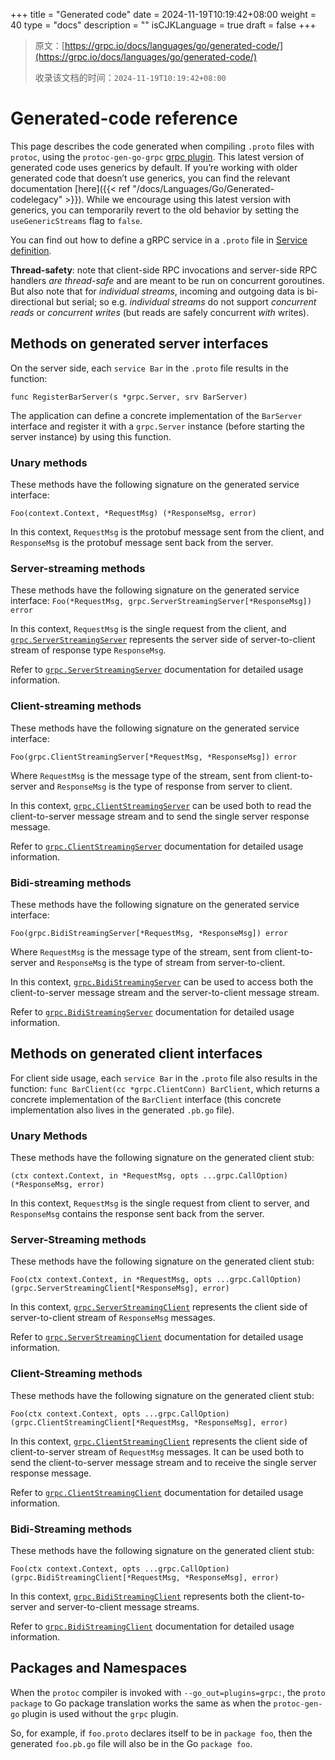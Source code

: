 +++
title = "Generated code"
date = 2024-11-19T10:19:42+08:00
weight = 40
type = "docs"
description = ""
isCJKLanguage = true
draft = false
+++

> 原文：[https://grpc.io/docs/languages/go/generated-code/](https://grpc.io/docs/languages/go/generated-code/)
>
> 收录该文档的时间：`2024-11-19T10:19:42+08:00`

# Generated-code reference





This page describes the code generated when compiling `.proto` files with `protoc`, using the `protoc-gen-go-grpc` [grpc plugin](https://pkg.go.dev/google.golang.org/grpc/cmd/protoc-gen-go-grpc). This latest version of generated code uses generics by default. If you’re working with older generated code that doesn’t use generics, you can find the relevant documentation [here]({{< ref "/docs/Languages/Go/Generated-codelegacy" >}}). While we encourage using this latest version with generics, you can temporarily revert to the old behavior by setting the `useGenericStreams` flag to `false`.

You can find out how to define a gRPC service in a `.proto` file in [Service definition](https://grpc.io/docs/what-is-grpc/core-concepts/#service-definition).

**Thread-safety**: note that client-side RPC invocations and server-side RPC handlers *are thread-safe* and are meant to be run on concurrent goroutines. But also note that for *individual streams*, incoming and outgoing data is bi-directional but serial; so e.g. *individual streams* do not support *concurrent reads* or *concurrent writes* (but reads are safely concurrent *with* writes).

## Methods on generated server interfaces

On the server side, each `service Bar` in the `.proto` file results in the function:

```
func RegisterBarServer(s *grpc.Server, srv BarServer)
```

The application can define a concrete implementation of the `BarServer` interface and register it with a `grpc.Server` instance (before starting the server instance) by using this function.

### Unary methods

These methods have the following signature on the generated service interface:

```
Foo(context.Context, *RequestMsg) (*ResponseMsg, error)
```

In this context, `RequestMsg` is the protobuf message sent from the client, and `ResponseMsg` is the protobuf message sent back from the server.

### Server-streaming methods

These methods have the following signature on the generated service interface: `Foo(*RequestMsg, grpc.ServerStreamingServer[*ResponseMsg]) error`

In this context, `RequestMsg` is the single request from the client, and [`grpc.ServerStreamingServer`](https://pkg.go.dev/google.golang.org/grpc#ServerStreamingServer) represents the server side of server-to-client stream of response type `ResponseMsg`.

Refer to [`grpc.ServerStreamingServer`](https://pkg.go.dev/google.golang.org/grpc#ServerStreamingServer) documentation for detailed usage information.

### Client-streaming methods

These methods have the following signature on the generated service interface:

```
Foo(grpc.ClientStreamingServer[*RequestMsg, *ResponseMsg]) error
```

Where `RequestMsg` is the message type of the stream, sent from client-to-server and `ResponseMsg` is the type of response from server to client.

In this context, [`grpc.ClientStreamingServer`](https://pkg.go.dev/google.golang.org/grpc#ClientStreamingServer) can be used both to read the client-to-server message stream and to send the single server response message.

Refer to [`grpc.ClientStreamingServer`](https://pkg.go.dev/google.golang.org/grpc#ClientStreamingServer) documentation for detailed usage information.

### Bidi-streaming methods

These methods have the following signature on the generated service interface:

```
Foo(grpc.BidiStreamingServer[*RequestMsg, *ResponseMsg]) error
```

Where `RequestMsg` is the message type of the stream, sent from client-to-server and `ResponseMsg` is the type of stream from server-to-client.

In this context, [`grpc.BidiStreamingServer`](https://pkg.go.dev/google.golang.org/grpc#BidiStreamingServer) can be used to access both the client-to-server message stream and the server-to-client message stream.

Refer to [`grpc.BidiStreamingServer`](https://pkg.go.dev/google.golang.org/grpc#BidiStreamingServer) documentation for detailed usage information.

## Methods on generated client interfaces

For client side usage, each `service Bar` in the `.proto` file also results in the function: `func BarClient(cc *grpc.ClientConn) BarClient`, which returns a concrete implementation of the `BarClient` interface (this concrete implementation also lives in the generated `.pb.go` file).

### Unary Methods

These methods have the following signature on the generated client stub:

```
(ctx context.Context, in *RequestMsg, opts ...grpc.CallOption) (*ResponseMsg, error)
```

In this context, `RequestMsg` is the single request from client to server, and `ResponseMsg` contains the response sent back from the server.

### Server-Streaming methods

These methods have the following signature on the generated client stub:

```
Foo(ctx context.Context, in *RequestMsg, opts ...grpc.CallOption) (grpc.ServerStreamingClient[*ResponseMsg], error)
```

In this context, [`grpc.ServerStreamingClient`](https://pkg.go.dev/google.golang.org/grpc#ServerStreamingClient) represents the client side of server-to-client stream of `ResponseMsg` messages.

Refer to [`grpc.ServerStreamingClient`](https://pkg.go.dev/google.golang.org/grpc#ServerStreamingClient) documentation for detailed usage information.

### Client-Streaming methods

These methods have the following signature on the generated client stub:

```
Foo(ctx context.Context, opts ...grpc.CallOption) (grpc.ClientStreamingClient[*RequestMsg, *ResponseMsg], error)
```

In this context, [`grpc.ClientStreamingClient`](https://pkg.go.dev/google.golang.org/grpc#ClientStreamingClient) represents the client side of client-to-server stream of `RequestMsg` messages. It can be used both to send the client-to-server message stream and to receive the single server response message.

Refer to [`grpc.ClientStreamingClient`](https://pkg.go.dev/google.golang.org/grpc#ClientStreamingClient) documentation for detailed usage information.

### Bidi-Streaming methods

These methods have the following signature on the generated client stub:

```
Foo(ctx context.Context, opts ...grpc.CallOption) (grpc.BidiStreamingClient[*RequestMsg, *ResponseMsg], error)
```

In this context, [`grpc.BidiStreamingClient`](https://pkg.go.dev/google.golang.org/grpc#BidiStreamingClient) represents both the client-to-server and server-to-client message streams.

Refer to [`grpc.BidiStreamingClient`](https://pkg.go.dev/google.golang.org/grpc#BidiStreamingClient) documentation for detailed usage information.

## Packages and Namespaces

When the `protoc` compiler is invoked with `--go_out=plugins=grpc:`, the `proto package` to Go package translation works the same as when the `protoc-gen-go` plugin is used without the `grpc` plugin.

So, for example, if `foo.proto` declares itself to be in `package foo`, then the generated `foo.pb.go` file will also be in the Go `package foo`.
